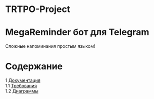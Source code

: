 # TRTPO-Project
# MegaReminder бот для Telegram
Сложные напоминания простым языком!

# Содержание
1 [Документация](Documents)  
1.1 [Требования](Documents/Requirements/Requirements.md)  
1.2 [Диаграммы](Documents/System%20design/README.md)  


